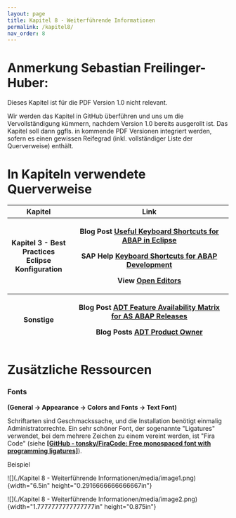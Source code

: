 ```yaml
---
layout: page
title: Kapitel 8 - Weiterführende Informationen
permalink: /kapitel8/
nav_order: 8
---
```


# Anmerkung Sebastian Freilinger-Huber:

Dieses Kapitel ist für die PDF Version 1.0 nicht relevant.

Wir werden das Kapitel in GitHub überführen und uns um die Vervollständigung kümmern, nachdem Version 1.0 bereits ausgerollt ist. Das Kapitel soll dann ggfls. in kommende PDF Versionen integriert werden, sofern es einen gewissen Reifegrad (inkl. vollständiger Liste der Querverweise) enthält.

# In Kapiteln verwendete Querverweise

<table>
<colgroup>
<col style="width: 28%" />
<col style="width: 71%" />
</colgroup>
<thead>
<tr class="header">
<th><strong>Kapitel</strong></th>
<th><strong>Link</strong></th>
</tr>
<tr class="odd">
<th>Kapitel 3 - Best Practices Eclipse Konfiguration</th>
<th><p>Blog Post <a href="https://blogs.sap.com/2013/11/21/useful-keyboard-shortcuts-for-abap-in-eclipse/"><strong><u>Useful Keyboard Shortcuts for ABAP in Eclipse</u></strong></a></p>
<p>SAP Help <a href="https://help.sap.com/docs/ABAP_PLATFORM_NEW/c238d694b825421f940829321ffa326a/4ec299d16e391014adc9fffe4e204223.html"><strong><u>Keyboard Shortcuts for ABAP Development</u></strong></a></p>
<p>View <a href="https://marketplace.eclipse.org/content/open-editors"><strong><u>Open Editors</u></strong></a></p></th>
</tr>
<tr class="header">
<th>Sonstige</th>
<th><p>Blog Post <a href="https://blogs.sap.com/2013/06/05/adt-feature-availability-matrix-for-as-abap-releases/"><strong><u>ADT Feature Availability Matrix for AS ABAP Releases</u></strong></a></p>
<p>Blog Posts <a href="https://people.sap.com/thomasfiedler#content:blogposts"><strong><u>ADT Product Owner</u></strong></a></p></th>
</tr>
</thead>
<tbody>
</tbody>
</table>

# Zusätzliche Ressourcen

### Fonts

**(General → Appearance → Colors and Fonts → Text Font)**

Schriftarten sind Geschmackssache, und die Installation benötigt einmalig Administratorrechte. Ein sehr schöner Font, der sogenannte \"Ligatures\" verwendet, bei dem mehrere Zeichen zu einem vereint werden, ist \"Fira Code\" (siehe [**[GitHub - tonsky/FiraCode: Free monospaced font with programming ligatures]**](https://github.com/tonsky/FiraCode)).

Beispiel

![](./Kapitel 8 - Weiterführende Informationen/media/image1.png){width="6.5in" height="0.2916666666666667in"}

![](./Kapitel 8 - Weiterführende Informationen/media/image2.png){width="1.7777777777777777in" height="0.875in"}

